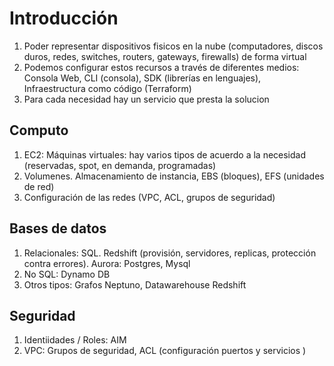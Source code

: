 
# Introducción

1. Poder representar dispositivos fisicos en la nube (computadores, discos duros, redes, switches, routers, gateways, firewalls) de forma virtual
2. Podemos configurar estos recursos a través de diferentes medios: Consola Web, CLI (consola), SDK (librerías en lenguajes), Infraestructura como código (Terraform)
3. Para cada necesidad hay un servicio que presta la solucion

## Computo
1. EC2: Máquinas virtuales: hay varios tipos de acuerdo a la necesidad (reservadas, spot, en demanda, programadas)
2. Volumenes. Almacenamiento de instancia, EBS (bloques), EFS (unidades de red)
3. Configuración de las redes (VPC, ACL, grupos de seguridad)

## Bases de datos
1. Relacionales: SQL. Redshift (provisión, servidores, replicas, protección contra errores). Aurora: Postgres, Mysql
2. No SQL: Dynamo DB
3. Otros tipos: Grafos Neptuno, Datawarehouse Redshift
## Seguridad
1. Identiidades / Roles: AIM
2. VPC: Grupos de seguridad, ACL (configuración puertos y servicios )